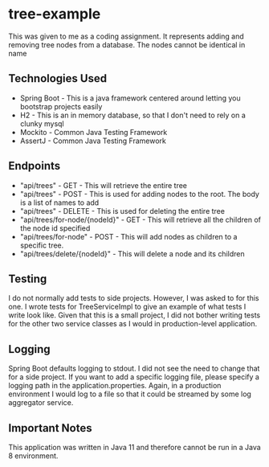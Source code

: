 # tree-example
This was given to me as a coding assignment. It represents adding and removing tree nodes from a database. The nodes cannot be identical in name

## Technologies Used
* Spring Boot - This is a java framework centered around letting you bootstrap projects easily
* H2 - This is an in memory database, so that I don't need to rely on a clunky mysql
* Mockito - Common Java Testing Framework
* AssertJ - Common Java Testing Framework
## Endpoints
* "api/trees" - GET - This will retrieve the entire tree
* "api/trees" - POST - This is used for adding nodes to the root. The body is a list of names to add
* "api/trees" - DELETE - This is used for deleting the entire tree
* "api/trees/for-node/{nodeId}" - GET - This will retrieve all the children of the node id specified
* "api/trees/for-node" - POST - This will add nodes as children to a specific tree. 
* "api/trees/delete/{nodeId}" - This will delete a node and its children

## Testing

I do not normally add tests to side projects. However, I was asked to for this one. I wrote tests for TreeServiceImpl to give an example of what tests I write look like. Given that this is a small project, I did not bother writing tests for the other two service classes as I would in production-level application.

## Logging
Spring Boot defaults logging to stdout. I did not see the need to change that for a side project. If you want to add a specific logging file, please specify a logging path in the application.properties. Again, in a production environment I would log to a file so that it could be streamed by some log aggregator service.
## Important Notes

This application was written in Java 11 and therefore cannot be run in a Java 8 environment.



